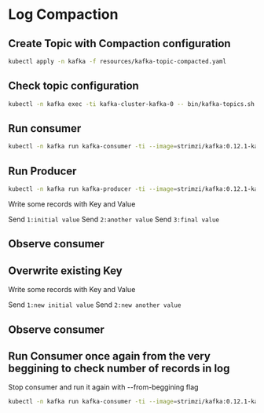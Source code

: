 # Log Compaction

## Create Topic with Compaction configuration

```sh
kubectl apply -n kafka -f resources/kafka-topic-compacted.yaml
```

## Check topic configuration

```sh
kubectl -n kafka exec -ti kafka-cluster-kafka-0 -- bin/kafka-topics.sh --zookeeper localhost:2181 --describe --topic kafka-topic-compacted
```

## Run consumer

```sh
kubectl -n kafka run kafka-consumer -ti --image=strimzi/kafka:0.12.1-kafka-2.2.1 --rm=true --restart=Never -- bin/kafka-console-consumer.sh --bootstrap-server kafka-cluster-kafka-bootstrap:9092 --topic kafka-topic-compacted --from-beginning --property "print.timestamp=true" --property "print.key=true"
```

## Run Producer

```sh
kubectl -n kafka run kafka-producer -ti --image=strimzi/kafka:0.12.1-kafka-2.2.1 --rm=true --restart=Never -- bin/kafka-console-producer.sh --broker-list kafka-cluster-kafka-bootstrap:9092 --topic kafka-topic-compacted --property "parse.key=true" --property "key.separator=:"
```

Write some records with Key and Value

Send `1:initial value`
Send `2:another value`
Send `3:final value`

## Observe consumer

## Overwrite existing Key

Write some records with Key and Value

Send `1:new initial value`
Send `2:new another value`

## Observe consumer

## Run Consumer once again from the very beggining to check number of records in log

Stop consumer and run it again with --from-beggining flag

```sh
kubectl -n kafka run kafka-consumer -ti --image=strimzi/kafka:0.12.1-kafka-2.2.1 --rm=true --restart=Never -- bin/kafka-console-consumer.sh --bootstrap-server kafka-cluster-kafka-bootstrap:9092 --topic kafka-topic-compacted --from-beginning --property "print.timestamp=true" --property "print.key=true"
```
